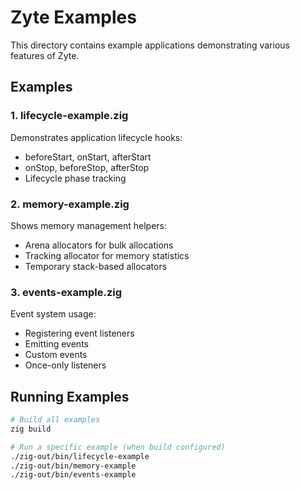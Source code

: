 # Zyte Examples

This directory contains example applications demonstrating various features of Zyte.

## Examples

### 1. lifecycle-example.zig
Demonstrates application lifecycle hooks:
- beforeStart, onStart, afterStart
- onStop, beforeStop, afterStop
- Lifecycle phase tracking

### 2. memory-example.zig
Shows memory management helpers:
- Arena allocators for bulk allocations
- Tracking allocator for memory statistics
- Temporary stack-based allocators

### 3. events-example.zig
Event system usage:
- Registering event listeners
- Emitting events
- Custom events
- Once-only listeners

## Running Examples

```bash
# Build all examples
zig build

# Run a specific example (when build configured)
./zig-out/bin/lifecycle-example
./zig-out/bin/memory-example
./zig-out/bin/events-example
```

